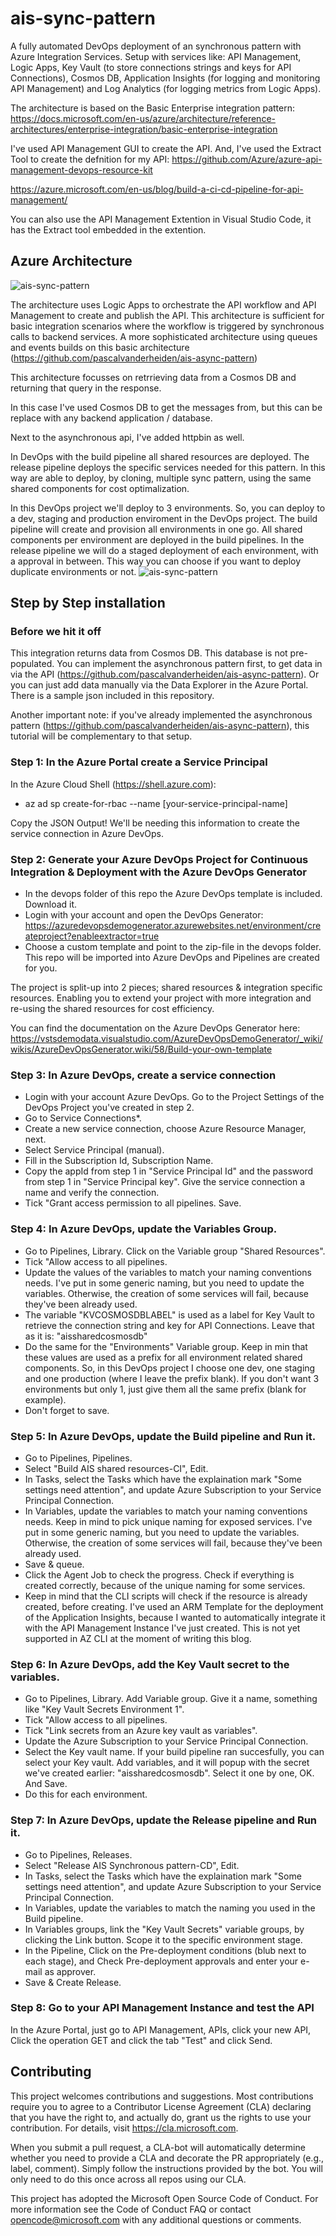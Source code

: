 # ais-sync-pattern
A fully automated DevOps deployment of an synchronous pattern with Azure Integration Services. Setup with services like: API Management, Logic Apps, Key Vault (to store connections strings and keys for API Connections), Cosmos DB, Application Insights (for logging and monitoring API Management) and Log Analytics (for logging metrics from Logic Apps).

The architecture is based on the Basic Enterprise integration pattern:
https://docs.microsoft.com/en-us/azure/architecture/reference-architectures/enterprise-integration/basic-enterprise-integration

I've used API Management GUI to create the API. And, I've used the Extract Tool to create the defnition for my API:
https://github.com/Azure/azure-api-management-devops-resource-kit

https://azure.microsoft.com/en-us/blog/build-a-ci-cd-pipeline-for-api-management/

You can also use the API Management Extention in Visual Studio Code, it has the Extract tool embedded in the extention.

## Azure Architecture
![ais-sync-pattern](docs/images/arch.png)

The architecture uses Logic Apps to orchestrate the API workflow and API Management to create and publish the API.
This architecture is sufficient for basic integration scenarios where the workflow is triggered by synchronous calls to backend services. A more sophisticated architecture using queues and events builds on this basic architecture (https://github.com/pascalvanderheiden/ais-async-pattern) 

This architecture focusses on retrrieving data from a Cosmos DB and returning that query in the response.

In this case I've used Cosmos DB to get the messages from, but this can be replace with any backend application / database.

Next to the asynchronous api, I've added httpbin as well.

In DevOps with the build pipeline all shared resources are deployed. The release pipeline deploys the specific services needed for this pattern. In this way are able to deploy, by cloning, multiple sync pattern, using the same shared components for cost optimalization.

In this DevOps project we'll deploy to 3 environments. So, you can deploy to a dev, staging and production enviroment in the DevOps project. The build pipeline will create and provision all environments in one go. All shared components per environment are deployed in the build pipelines. In the release pipeline we will do a staged deployment of each environment, with a approval in between. This way you can choose if you want to deploy duplicate environments or not.
![ais-sync-pattern](docs/images/devops.png)

## Step by Step installation

### Before we hit it off
This integration returns data from Cosmos DB. This database is not pre-populated. You can implement the asynchronous pattern first, to get data in via the API (https://github.com/pascalvanderheiden/ais-async-pattern). Or you can just add data manually via the Data Explorer in the Azure Portal. There is a sample json included in this repository.

Another important note: if you've already implemented the asynchronous pattern (https://github.com/pascalvanderheiden/ais-async-pattern), this tutorial will be complementary to that setup.

### Step 1: In the Azure Portal create a Service Principal
In the Azure Cloud Shell (https://shell.azure.com): 
- az ad sp create-for-rbac --name [your-service-principal-name]

Copy the JSON Output! We'll be needing this information to create the service connection in Azure DevOps.

### Step 2: Generate your Azure DevOps Project for Continuous Integration & Deployment with the Azure DevOps Generator
- In the devops folder of this repo the Azure DevOps template is included. Download it.
- Login with your account and open the DevOps Generator: https://azuredevopsdemogenerator.azurewebsites.net/environment/createproject?enableextractor=true
- Choose a custom template and point to the zip-file in the devops folder. This repo will be imported into Azure DevOps and Pipelines are created for you.

The project is split-up into 2 pieces; shared resources & integration specific resources. Enabling you to extend your project with more integration and re-using the shared resources for cost efficiency.

You can find the documentation on the Azure DevOps Generator here: https://vstsdemodata.visualstudio.com/AzureDevOpsDemoGenerator/_wiki/wikis/AzureDevOpsGenerator.wiki/58/Build-your-own-template

### Step 3: In Azure DevOps, create a service connection
- Login with your account Azure DevOps. Go to the Project Settings of the DevOps Project you've created in step 2.
- Go to Service Connections*.
- Create a new service connection, choose Azure Resource Manager, next.
- Select Service Principal (manual).
- Fill in the Subscription Id, Subscription Name.
- Copy the appId from step 1 in "Service Principal Id" and the password from step 1 in "Service Principal key". Give the service connection a name and verify the connection.
- Tick "Grant access permission to all pipelines. Save.

### Step 4: In Azure DevOps, update the Variables Group.
- Go to Pipelines, Library. Click on the Variable group "Shared Resources".
- Tick "Allow access to all pipelines.
- Update the values of the variables to match your naming conventions needs. I've put in some generic naming, but you need to update the variables. Otherwise, the creation of some services will fail, because they've been already used.
- The variable "KVCOSMOSDBLABEL" is used as a label for Key Vault to retrieve the connection string and key for API Connections. Leave that as it is: "aissharedcosmosdb"
- Do the same for the "Environments" Variable group. Keep in min that these values are used as a prefix for all environment related shared components. So, in this DevOps project I choose one dev, one staging and one production (where I leave the prefix blank). If you don't want 3 environments but only 1, just give them all the same prefix (blank for example). 
- Don't forget to save.

### Step 5: In Azure DevOps, update the Build pipeline and Run it.
- Go to Pipelines, Pipelines.
- Select "Build AIS shared resources-CI", Edit.
- In Tasks, select the Tasks which have the explaination mark "Some settings need attention", and update Azure Subscription to your Service Principal Connection.
- In Variables, update the variables to match your naming conventions needs. Keep in mind to pick unique naming for exposed services. I've put in some generic naming, but you need to update the variables. Otherwise, the creation of some services will fail, because they've been already used.
- Save & queue.
- Click the Agent Job to check the progress. Check if everything is created correctly, because of the unique naming for some services.
- Keep in mind that the CLI scripts will check if the resource is already created, before creating. I've used an ARM Template for the deployment of the Application Insights, because I wanted to automatically integrate it with the API Management Instance I've just created. This is not yet supported in AZ CLI at the moment of writing this blog.

### Step 6: In Azure DevOps, add the Key Vault secret to the variables.
- Go to Pipelines, Library. Add Variable group. Give it a name, something like "Key Vault Secrets Environment 1".
- Tick "Allow access to all pipelines.
- Tick "Link secrets from an Azure key vault as variables".
- Update the Azure Subscription to your Service Principal Connection.
- Select the Key vault name. If your build pipeline ran succesfully, you can select your Key vault. Add variables, and it will popup with the secret we've created earlier: "aissharedcosmosdb". Select it one by one, OK. And Save.
- Do this for each environment.

### Step 7: In Azure DevOps, update the Release pipeline and Run it.
- Go to Pipelines, Releases.
- Select "Release AIS Synchronous pattern-CD", Edit.
- In Tasks, select the Tasks which have the explaination mark "Some settings need attention", and update Azure Subscription to your Service Principal Connection.
- In Variables, update the variables to match the naming you used in the Build pipeline.
- In Variables groups, link the "Key Vault Secrets" variable groups, by clicking the Link button. Scope it to the specific environment stage.
- In the Pipeline, Click on the Pre-deployment conditions (blub next to each stage), and Check Pre-deployment approvals and enter your e-mail as approver.
- Save & Create Release.

### Step 8: Go to your API Management Instance and test the API
In the Azure Portal, just go to API Management, APIs, click your new API, Click the operation GET and click the tab "Test" and click Send.

## Contributing
This project welcomes contributions and suggestions. Most contributions require you to agree to a Contributor License Agreement (CLA) declaring that you have the right to, and actually do, grant us the rights to use your contribution. For details, visit https://cla.microsoft.com.

When you submit a pull request, a CLA-bot will automatically determine whether you need to provide a CLA and decorate the PR appropriately (e.g., label, comment). Simply follow the instructions provided by the bot. You will only need to do this once across all repos using our CLA.

This project has adopted the Microsoft Open Source Code of Conduct. For more information see the Code of Conduct FAQ or contact opencode@microsoft.com with any additional questions or comments.